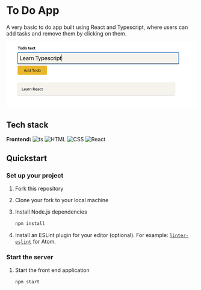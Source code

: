 # To Do App

A very basic to do app built using React and Typescript, where users can add tasks and remove them by clicking on them.

![Main](./main.png)

## Tech stack

**Frontend:**
![ts](https://badgen.net/badge/-/TypeScript/blue?icon=typescript&label)
![HTML](https://img.shields.io/badge/HTML-orange?logo=HTML)
![CSS](https://img.shields.io/badge/CSS-blue?logo=CSS)
![React](https://img.shields.io/badge/React-grey?logo=React)

## Quickstart

### Set up your project

1. Fork this repository
2. Clone your fork to your local machine
3. Install Node.js dependencies

   ```bash
   npm install
   ```

4. Install an ESLint plugin for your editor (optional). For example: [`linter-eslint`](https://github.com/AtomLinter/linter-eslint) for Atom.

### Start the server

1. Start the front end application

   ```bash
   npm start
   ```
